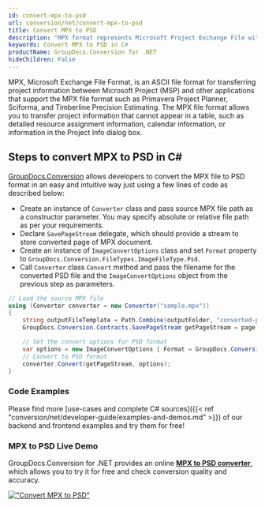```yaml
---
id: convert-mpx-to-psd
url: conversion/net/convert-mpx-to-psd
title: Convert MPX to PSD
description: "MPX format represents Microsoft Project Exchange File with .mpx extension. Learn how to convert MPX to PSD file programmatically in C# language using GroupDocs.Conversion for .NET library."
keywords: Convert MPX to PSD in C#
productName: GroupDocs.Conversion for .NET
hideChildren: False
---
```


MPX, Microsoft Exchange File Format, is an ASCII file format for transferring project information between Microsoft Project (MSP) and other applications that support the MPX file format such as Primavera Project Planner, Sciforma, and Timberline Precision Estimating. The MPX file format allows you to transfer project information that cannot appear in a table, such as detailed resource assignment information, calendar information, or information in the Project Info dialog box.

## Steps to convert MPX to PSD in C#

[GroupDocs.Conversion](https://products.groupdocs.com/conversion/net) allows developers to convert the MPX file to PSD format in an easy and intuitive way just using a few lines of code as described below:

* Create an instance of `Converter` class and pass source MPX file path as a constructor parameter. You may specify absolute or relative file path as per your requirements. 
* Declare `SavePageStream` delegate, which should provide a stream to store converted page of MPX document.
* Create an instance of `ImageConvertOptions` class and set `Format` property to `GroupDocs.Conversion.FileTypes.ImageFileType.Psd`.
* Call `Converter` class `Convert` method and pass the filename for the converted PSD file and the `ImageConvertOptions` object from the previous step as parameters.

```csharp
// Load the source MPX file
using (Converter converter = new Converter("sample.mpx"))
{
    string outputFileTemplate = Path.Combine(outputFolder, "converted-page-{0}.psd");
    GroupDocs.Conversion.Contracts.SavePageStream getPageStream = page => new FileStream(string.Format(outputFileTemplate, page), FileMode.Create);

    // Set the convert options for PSD format
    var options = new ImageConvertOptions { Format = GroupDocs.Conversion.FileTypes.ImageFileType.Psd };   
    // Convert to PSD format
    converter.Convert(getPageStream, options);
}
```

### Code Examples

Please find more [use-cases and complete C# sources]({{< ref "conversion/net/developer-guide/examples-and-demos.md" >}}) of our backend and frontend examples and try them for free!

### MPX to PSD Live Demo

GroupDocs.Conversion for .NET provides an online [**MPX to PSD converter**](https://products.groupdocs.app/conversion/mpx-to-psd), which allows you to try it for free and check conversion quality and accuracy.

[!["Convert MPX to PSD"](conversion/net/images/convert-to-psd/convert-mpx-to-psd.png)](https://products.groupdocs.app/conversion/mpx-to-psd)